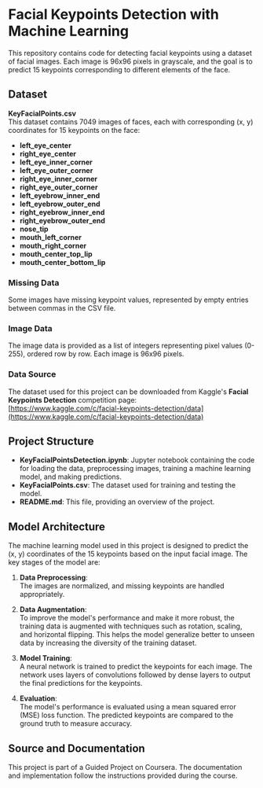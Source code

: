 # Facial Keypoints Detection with Machine Learning

This repository contains code for detecting facial keypoints using a dataset of facial images. Each image is 96x96 pixels in grayscale, and the goal is to predict 15 keypoints corresponding to different elements of the face.

## Dataset

**KeyFacialPoints.csv**  
This dataset contains 7049 images of faces, each with corresponding (x, y) coordinates for 15 keypoints on the face:
- **left_eye_center**
- **right_eye_center**
- **left_eye_inner_corner**
- **left_eye_outer_corner**
- **right_eye_inner_corner**
- **right_eye_outer_corner**
- **left_eyebrow_inner_end**
- **left_eyebrow_outer_end**
- **right_eyebrow_inner_end**
- **right_eyebrow_outer_end**
- **nose_tip**
- **mouth_left_corner**
- **mouth_right_corner**
- **mouth_center_top_lip**
- **mouth_center_bottom_lip**

### Missing Data
Some images have missing keypoint values, represented by empty entries between commas in the CSV file.

### Image Data
The image data is provided as a list of integers representing pixel values (0-255), ordered row by row. Each image is 96x96 pixels.

### Data Source
The dataset used for this project can be downloaded from Kaggle's **Facial Keypoints Detection** competition page:  
[https://www.kaggle.com/c/facial-keypoints-detection/data](https://www.kaggle.com/c/facial-keypoints-detection/data)

## Project Structure

- **KeyFacialPointsDetection.ipynb**: Jupyter notebook containing the code for loading the data, preprocessing images, training a machine learning model, and making predictions.
- **KeyFacialPoints.csv**: The dataset used for training and testing the model.
- **README.md**: This file, providing an overview of the project.

## Model Architecture

The machine learning model used in this project is designed to predict the (x, y) coordinates of the 15 keypoints based on the input facial image. The key stages of the model are:

1. **Data Preprocessing**:  
   The images are normalized, and missing keypoints are handled appropriately.

2. **Data Augmentation**:  
   To improve the model's performance and make it more robust, the training data is augmented with techniques such as rotation, scaling, and horizontal flipping. This helps the model generalize better to unseen data by increasing the diversity of the training dataset.

3. **Model Training**:  
   A neural network is trained to predict the keypoints for each image. The network uses layers of convolutions followed by dense layers to output the final predictions for the keypoints.

4. **Evaluation**:  
   The model's performance is evaluated using a mean squared error (MSE) loss function. The predicted keypoints are compared to the ground truth to measure accuracy.

## Source and Documentation

This project is part of a Guided Project on Coursera. The documentation and implementation follow the instructions provided during the course.
